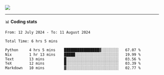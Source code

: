 <picture>
  <source
  srcset="https://github-readme-stats.vercel.app/api?username=sant0s12&show_icons=true&theme=dark"
  media="(prefers-color-scheme: dark)"
  />
  <source
  srcset="https://github-readme-stats.vercel.app/api?username=sant0s12&show_icons=true"
  media="(prefers-color-scheme: light)"
  />
  <img src="https://github-readme-stats.vercel.app/api?username=sant0s12&show_icons=true" />
</picture>

---

📊 **Coding stats**

<!--START_SECTION:waka-->

```txt
From: 12 July 2024 - To: 11 August 2024

Total Time: 6 hrs 5 mins

Python     4 hrs 5 mins    ████████████████▓░░░░░░░░   67.07 %
Nix        1 hr 13 mins    █████░░░░░░░░░░░░░░░░░░░░   19.99 %
Text       13 mins         █░░░░░░░░░░░░░░░░░░░░░░░░   03.56 %
TeX        12 mins         █░░░░░░░░░░░░░░░░░░░░░░░░   03.39 %
Markdown   10 mins         ▓░░░░░░░░░░░░░░░░░░░░░░░░   02.77 %
```

<!--END_SECTION:waka-->
